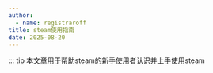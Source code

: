 ```yaml
---
author:
  - name: registraroff
title: steam使用指南
date: 2025-08-20
---
```


::: tip
本文章用于帮助steam的新手使用者认识并上手使用steam